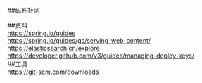##码匠社区

##资料  
https://spring.io/guides   
https://spring.io/guides/gs/serving-web-content/  
https://elasticsearch.cn/explore  
https://developer.github.com/v3/guides/managing-deploy-keys/  
##工具  
https://git-scm.com/downloads